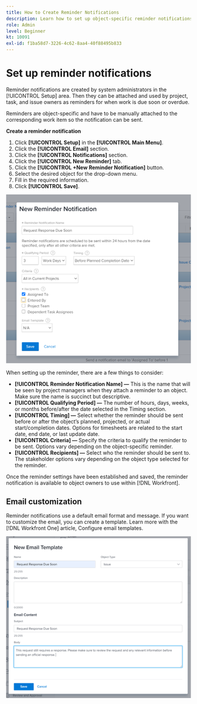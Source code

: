 ```yaml
---
title: How to Create Reminder Notifications
description: Learn how to set up object-specific reminder notifications to let [!DNL Adobe Workfront] users know when work is due soon or overdue.
role: Admin
level: Beginner
kt: 10091
exl-id: f1ba58d7-3226-4c62-8aa4-40f88495b833
---
```

<!---
this has the same content as the system administrator notification setup and mangement section of the email and inapp notificiations learning path
--->

# Set up reminder notifications

Reminder notifications are created by system administrators in the [!UICONTROL Setup] area. Then they can be attached and used by project, task, and issue owners as reminders for when work is due soon or overdue. 

Reminders are object-specific and have to be manually attached to the corresponding work item so the notification can be sent.

**Create a reminder notification**

1. Click **[!UICONTROL Setup]** in the **[!UICONTROL Main Menu]**.
1. Click the **[!UICONTROL Email]** section.
1. Click the **[!UICONTROL Notifications]** section.
1. Click the **[!UICONTROL New Reminder]** tab. 
1. Click the **[!UICONTROL +New Reminder Notification]** button.
1. Select the desired object for the drop-down menu.
1. Fill in the required information.
1. Click **[!UICONTROL Save]**.

![[!UICONTROL New Reminder Notification] window](assets/admin-fund-reminder-notification-1.png)

When setting up the reminder, there are a few things to consider:

* **[!UICONTROL Reminder Notification Name] —** This is the name that will be seen by project managers when they attach a reminder to an object. Make sure the name is succinct but descriptive.
* **[!UICONTROL Qualifying Period] —** The number of hours, days, weeks, or months before/after the date selected in the Timing section.
* **[!UICONTROL Timing] —** Select whether the reminder should be sent before or after the object’s planned, projected, or actual start/completion dates. Options for timesheets are related to the start date, end date, or last update date.
* **[!UICONTROL Criteria] —** Specify the criteria to qualify the reminder to be sent. Options vary depending on the object-specific reminder. 
* **[!UICONTROL Recipients] —** Select who the reminder should be sent to. The stakeholder options vary depending on the object type selected for the reminder.
 
Once the reminder settings have been established and saved, the reminder notification is available to object owners to use within [!DNL Workfront].

## Email customization

Reminder notifications use a default email format and message. If you want to customize the email, you can create a template. Learn more with the [!DNL Workfront One] article, Configure email templates.

<!---
paragraph above needs a hyperlink to an article
--->

![New Email Template window](assets/admin-fund-email-customization.png)

<!---
learn more URLs
--->
